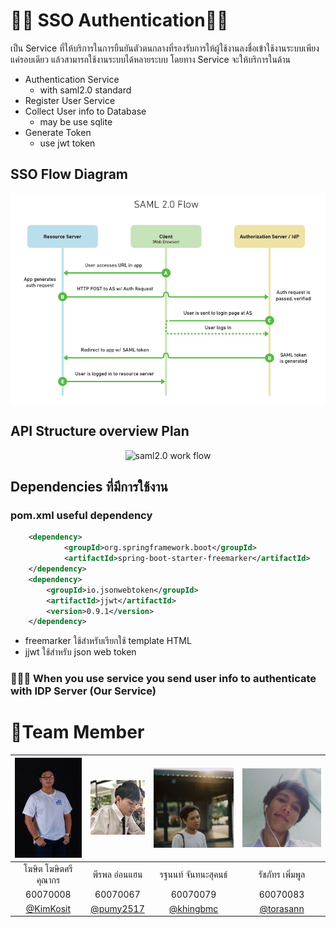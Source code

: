 # 🤛🏾 SSO Authentication🤜🏾

เป็น Service ที่ให้บริการในการยืนยันตัวตนกลางที่รองรับการให้ผู้ใช้งานลงชื่อเข้าใช้งานระบบเพียงแค่รอบเดียว แล้วสามารถใช้งานระบบได้หลายระบบ โดยทาง Service จะให้บริการในด้าน 
  - Authentication Service
    - with saml2.0 standard
  - Register User Service
  - Collect User info to Database
    - may be use sqlite
  - Generate Token
    - use jwt token

## SSO Flow Diagram
![SSoFlowDiagram](/resource/saml2.0.png)

## API Structure overview Plan

<center>
  <image src="resource/saml2.0.png" alt="saml2.0 work flow"/>
</center>

## Dependencies ที่มีการใช้งาน
### pom.xml useful dependency
```xml
    <dependency>
            <groupId>org.springframework.boot</groupId>
            <artifactId>spring-boot-starter-freemarker</artifactId>
    </dependency>
    <dependency>
        <groupId>io.jsonwebtoken</groupId>
        <artifactId>jjwt</artifactId>
        <version>0.9.1</version>
    </dependency>
```
- freemarker ใช้สำหรับเรียกใช้ template HTML
- jjwt ใช้สำหรับ json web token

### 💁🏻‍♂️ When you use service you send user info to authenticate with IDP Server (Our Service)

# 👥Team Member

|![](resource/kim.jpg) |![](resource/fluke.jpg) |![](resource/khing.jpg) | ![](resource/tor.jpg)  |
| :-: | :-: | :-: | :-: |
| โฆษิต โฆษิตศรีคุณากร |พีรพล อ่อนแฮน |รฐนนท์ จันทนะสุคนธ์|รัชภัทร เพิ่มพูล
|60070008 |      60070067      |      60070079      | 60070083|
|    [@KimKosit](https://github.com/KimKosit)    |     [@pumy2517](https://github.com/pumy2517)     |     [@khingbmc](https://github.com/khingbmc)     | [@torasann](https://github.com/torasann) |



